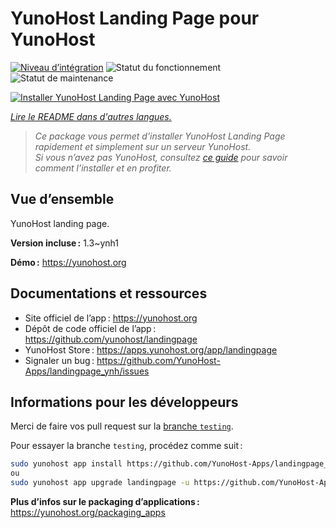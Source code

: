 <!--
Nota bene : ce README est automatiquement généré par <https://github.com/YunoHost/apps/tree/master/tools/readme_generator>
Il NE doit PAS être modifié à la main.
-->

# YunoHost Landing Page pour YunoHost

[![Niveau d’intégration](https://apps.yunohost.org/badge/integration/landingpage)](https://ci-apps.yunohost.org/ci/apps/landingpage/)
![Statut du fonctionnement](https://apps.yunohost.org/badge/state/landingpage)
![Statut de maintenance](https://apps.yunohost.org/badge/maintained/landingpage)

[![Installer YunoHost Landing Page avec YunoHost](https://install-app.yunohost.org/install-with-yunohost.svg)](https://install-app.yunohost.org/?app=landingpage)

*[Lire le README dans d'autres langues.](./ALL_README.md)*

> *Ce package vous permet d’installer YunoHost Landing Page rapidement et simplement sur un serveur YunoHost.*  
> *Si vous n’avez pas YunoHost, consultez [ce guide](https://yunohost.org/install) pour savoir comment l’installer et en profiter.*

## Vue d’ensemble

YunoHost landing page.

**Version incluse :** 1.3~ynh1

**Démo :** <https://yunohost.org>
## Documentations et ressources

- Site officiel de l’app : <https://yunohost.org>
- Dépôt de code officiel de l’app : <https://github.com/yunohost/landingpage>
- YunoHost Store : <https://apps.yunohost.org/app/landingpage>
- Signaler un bug : <https://github.com/YunoHost-Apps/landingpage_ynh/issues>

## Informations pour les développeurs

Merci de faire vos pull request sur la [branche `testing`](https://github.com/YunoHost-Apps/landingpage_ynh/tree/testing).

Pour essayer la branche `testing`, procédez comme suit :

```bash
sudo yunohost app install https://github.com/YunoHost-Apps/landingpage_ynh/tree/testing --debug
ou
sudo yunohost app upgrade landingpage -u https://github.com/YunoHost-Apps/landingpage_ynh/tree/testing --debug
```

**Plus d’infos sur le packaging d’applications :** <https://yunohost.org/packaging_apps>
